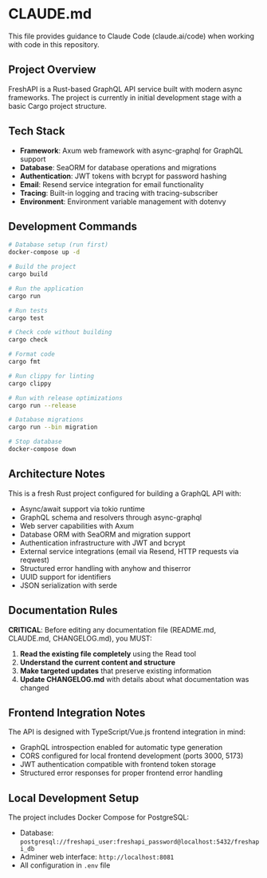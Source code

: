 # CLAUDE.md

This file provides guidance to Claude Code (claude.ai/code) when working with code in this repository.

## Project Overview

FreshAPI is a Rust-based GraphQL API service built with modern async frameworks. The project is currently in initial development stage with a basic Cargo project structure.

## Tech Stack

- **Framework**: Axum web framework with async-graphql for GraphQL support
- **Database**: SeaORM for database operations and migrations
- **Authentication**: JWT tokens with bcrypt for password hashing
- **Email**: Resend service integration for email functionality
- **Tracing**: Built-in logging and tracing with tracing-subscriber
- **Environment**: Environment variable management with dotenvy

## Development Commands

```bash
# Database setup (run first)
docker-compose up -d

# Build the project
cargo build

# Run the application
cargo run

# Run tests
cargo test

# Check code without building
cargo check

# Format code
cargo fmt

# Run clippy for linting
cargo clippy

# Run with release optimizations
cargo run --release

# Database migrations
cargo run --bin migration

# Stop database
docker-compose down
```

## Architecture Notes

This is a fresh Rust project configured for building a GraphQL API with:

- Async/await support via tokio runtime
- GraphQL schema and resolvers through async-graphql
- Web server capabilities with Axum
- Database ORM with SeaORM and migration support
- Authentication infrastructure with JWT and bcrypt
- External service integrations (email via Resend, HTTP requests via reqwest)
- Structured error handling with anyhow and thiserror
- UUID support for identifiers
- JSON serialization with serde

## Documentation Rules

**CRITICAL**: Before editing any documentation file (README.md, CLAUDE.md, CHANGELOG.md), you MUST:

1. **Read the existing file completely** using the Read tool
2. **Understand the current content and structure**
3. **Make targeted updates** that preserve existing information
4. **Update CHANGELOG.md** with details about what documentation was changed

## Frontend Integration Notes

The API is designed with TypeScript/Vue.js frontend integration in mind:

- GraphQL introspection enabled for automatic type generation
- CORS configured for local frontend development (ports 3000, 5173)
- JWT authentication compatible with frontend token storage
- Structured error responses for proper frontend error handling

## Local Development Setup

The project includes Docker Compose for PostgreSQL:
- Database: `postgresql://freshapi_user:freshapi_password@localhost:5432/freshapi_db`
- Adminer web interface: `http://localhost:8081`
- All configuration in `.env` file